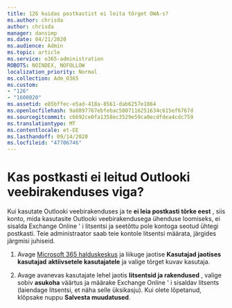```yaml
---
title: 126 kuidas postkastist ei leita tõrget OWA-s?
ms.author: chrisda
author: chrisda
manager: dansimp
ms.date: 04/21/2020
ms.audience: Admin
ms.topic: article
ms.service: o365-administration
ROBOTS: NOINDEX, NOFOLLOW
localization_priority: Normal
ms.collection: Adm_O365
ms.custom:
- "126"
- "1600020"
ms.assetid: e85bffec-e5ad-418a-8561-dab6257e1864
ms.openlocfilehash: 9a8897767ebfebac5807116251634c615ef6767d
ms.sourcegitcommit: c6692ce0fa1358ec3529e59ca0ecdfdea4cdc759
ms.translationtype: MT
ms.contentlocale: et-EE
ms.lasthandoff: 09/14/2020
ms.locfileid: "47706746"
---
```

# <a name="getting-a-mailbox-not-found-error-in-outlook-on-the-web"></a>Kas postkasti ei leitud Outlooki veebirakenduses viga?

Kui kasutate Outlooki veebirakenduses ja te **ei leia postkasti tõrke eest** , siis konto, mida kasutasite Outlooki veebirakendusega ühenduse loomiseks, ei sisalda Exchange Online ' i litsentsi ja seetõttu pole kontoga seotud ühtegi postkasti. Teie administraator saab teie kontole litsentsi määrata, järgides järgmisi juhiseid.

1. Avage [Microsoft 365 halduskeskus](https://portal.office.com/adminportal/home#/homepage) ja liikuge jaotise **Kasutajad jaotises kasutajad** **aktiivsetele kasutajatele** ja valige tõrget kuvav kasutaja.

2. Avage avanevas kasutajate lehel jaotis **litsentsid ja rakendused** , valige sobiv **asukoha** väärtus ja määrake Exchange Online ' i sisaldav litsents (laiendage litsentsi, et näha selle üksikasju). Kui olete lõpetanud, klõpsake nuppu **Salvesta muudatused**.
